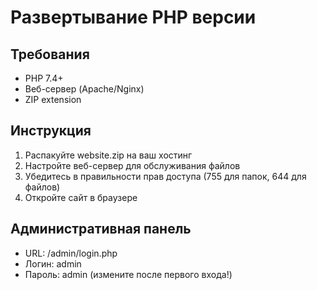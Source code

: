 # Развертывание PHP версии

## Требования
- PHP 7.4+
- Веб-сервер (Apache/Nginx)
- ZIP extension

## Инструкция
1. Распакуйте website.zip на ваш хостинг
2. Настройте веб-сервер для обслуживания файлов
3. Убедитесь в правильности прав доступа (755 для папок, 644 для файлов)
4. Откройте сайт в браузере

## Административная панель
- URL: /admin/login.php
- Логин: admin
- Пароль: admin (измените после первого входа!)
